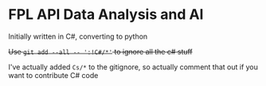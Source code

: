 # FPL API Data Analysis and AI
Initially written in C#, converting to python

~~Use `git add --all -- ':!C#/*'` to ignore all the c# stuff~~

I've actually added `Cs/*` to the gitignore, so actually comment that out if you want to contribute C# code